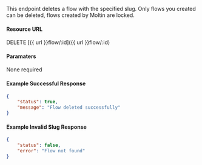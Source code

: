 <!--
@title Delete flow by slug
@author Moltin Ltd
@description Deletes a flow with a given slug
@order 15.9

@sidebar 1
@family Flow
@rate No
@auth Yes
@format JSON
@http DELETE
@version beta
-->
This endpoint deletes a flow with the specified slug. Only flows you created can be deleted, flows created by Moltin are locked.

#### Resource URL
DELETE [{{ url }}flow/:id]({{ url }}flow/:id)


#### Paramaters
None required

<!--code-->
#### Example Successful Response
``` json
{
    "status": true,
    "message": "Flow deleted successfully"
}
```


#### Example Invalid Slug Response
``` json
{
    "status": false,
    "error": "Flow not found"
}
```
<!--/code-->